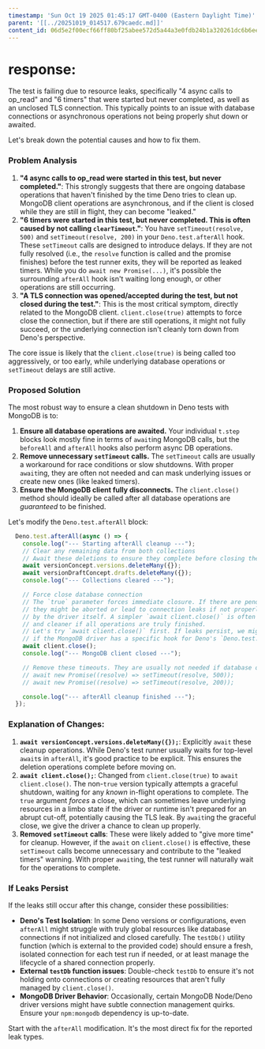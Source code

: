 ```yaml
---
timestamp: 'Sun Oct 19 2025 01:45:17 GMT-0400 (Eastern Daylight Time)'
parent: '[[../20251019_014517.679caedc.md]]'
content_id: 06d5e2f00ecf66ff80bf25abee572d5a44a3e0fdb24b1a320261dc6b6eee2bf4
---
```


# response:

The test is failing due to resource leaks, specifically "4 async calls to op\_read" and "6 timers" that were started but never completed, as well as an unclosed TLS connection. This typically points to an issue with database connections or asynchronous operations not being properly shut down or awaited.

Let's break down the potential causes and how to fix them.

### Problem Analysis

1. **"4 async calls to op\_read were started in this test, but never completed."**: This strongly suggests that there are ongoing database operations that haven't finished by the time Deno tries to clean up. MongoDB client operations are asynchronous, and if the client is closed while they are still in flight, they can become "leaked."
2. **"6 timers were started in this test, but never completed. This is often caused by not calling `clearTimeout`."**: You have `setTimeout(resolve, 500)` and `setTimeout(resolve, 200)` in your `Deno.test.afterAll` hook. These `setTimeout` calls are designed to introduce delays. If they are not fully resolved (i.e., the `resolve` function is called and the promise finishes) before the test runner exits, they will be reported as leaked timers. While you do `await new Promise(...)`, it's possible the surrounding `afterAll` hook isn't waiting long enough, or other operations are still occurring.
3. **"A TLS connection was opened/accepted during the test, but not closed during the test."**: This is the most critical symptom, directly related to the MongoDB client. `client.close(true)` attempts to force close the connection, but if there are still operations, it might not fully succeed, or the underlying connection isn't cleanly torn down from Deno's perspective.

The core issue is likely that the `client.close(true)` is being called too aggressively, or too early, while underlying database operations or `setTimeout` delays are still active.

### Proposed Solution

The most robust way to ensure a clean shutdown in Deno tests with MongoDB is to:

1. **Ensure all database operations are awaited.** Your individual `t.step` blocks look mostly fine in terms of `await`ing MongoDB calls, but the `beforeAll` and `afterAll` hooks also perform async DB operations.
2. **Remove unnecessary `setTimeout` calls.** The `setTimeout` calls are usually a workaround for race conditions or slow shutdowns. With proper `await`ing, they are often not needed and can mask underlying issues or create new ones (like leaked timers).
3. **Ensure the MongoDB client fully disconnects.** The `client.close()` method should ideally be called after all database operations are *guaranteed* to be finished.

Let's modify the `Deno.test.afterAll` block:

```typescript
  Deno.test.afterAll(async () => {
    console.log("--- Starting afterAll cleanup ---");
    // Clear any remaining data from both collections
    // Await these deletions to ensure they complete before closing the client.
    await versionConcept.versions.deleteMany({});
    await versionDraftConcept.drafts.deleteMany({});
    console.log("--- Collections cleared ---");

    // Force close database connection
    // The `true` parameter forces immediate closure. If there are pending operations,
    // they might be aborted or lead to connection leaks if not properly handled
    // by the driver itself. A simpler `await client.close()` is often sufficient
    // and cleaner if all operations are truly finished.
    // Let's try `await client.close()` first. If leaks persist, we might need to investigate
    // if the MongoDB driver has a specific hook for Deno's `Deno.test.afterAll`.
    await client.close();
    console.log("--- MongoDB client closed ---");

    // Remove these timeouts. They are usually not needed if database operations are awaited.
    // await new Promise((resolve) => setTimeout(resolve, 500));
    // await new Promise((resolve) => setTimeout(resolve, 200));

    console.log("--- afterAll cleanup finished ---");
  });
```

### Explanation of Changes:

1. **`await versionConcept.versions.deleteMany({});`**: Explicitly `await` these cleanup operations. While Deno's test runner usually waits for top-level `await`s in `afterAll`, it's good practice to be explicit. This ensures the deletion operations complete before moving on.
2. **`await client.close();`**: Changed from `client.close(true)` to `await client.close()`. The non-`true` version typically attempts a graceful shutdown, waiting for any *known* in-flight operations to complete. The `true` argument *forces* a close, which can sometimes leave underlying resources in a limbo state if the driver or runtime isn't prepared for an abrupt cut-off, potentially causing the TLS leak. By `await`ing the graceful close, we give the driver a chance to clean up properly.
3. **Removed `setTimeout` calls**: These were likely added to "give more time" for cleanup. However, if the `await` on `client.close()` is effective, these `setTimeout` calls become unnecessary and contribute to the "leaked timers" warning. With proper `await`ing, the test runner will naturally wait for the operations to complete.

### If Leaks Persist

If the leaks still occur after this change, consider these possibilities:

* **Deno's Test Isolation**: In some Deno versions or configurations, even `afterAll` might struggle with truly global resources like database connections if not initialized and closed carefully. The `testDb()` utility function (which is external to the provided code) should ensure a fresh, isolated connection for each test run if needed, or at least manage the lifecycle of a shared connection properly.
* **External `testDb` function issues**: Double-check `testDb` to ensure it's not holding onto connections or creating resources that aren't fully managed by `client.close()`.
* **MongoDB Driver Behavior**: Occasionally, certain MongoDB Node/Deno driver versions might have subtle connection management quirks. Ensure your `npm:mongodb` dependency is up-to-date.

Start with the `afterAll` modification. It's the most direct fix for the reported leak types.
